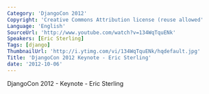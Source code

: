 ```yaml
---
Category: 'DjangoCon 2012'
Copyright: 'Creative Commons Attribution license (reuse allowed'
Language: 'English'
SourceUrl: 'http://www.youtube.com/watch?v=134WqTquENk'
Speakers: [Eric Sterling]
Tags: [django]
ThumbnailUrl: 'http://i.ytimg.com/vi/134WqTquENk/hqdefault.jpg'
Title: 'DjangoCon 2012 Keynote - Eric Sterling'
date: '2012-10-06'
---
```

DjangoCon 2012 - Keynote - Eric Sterling

